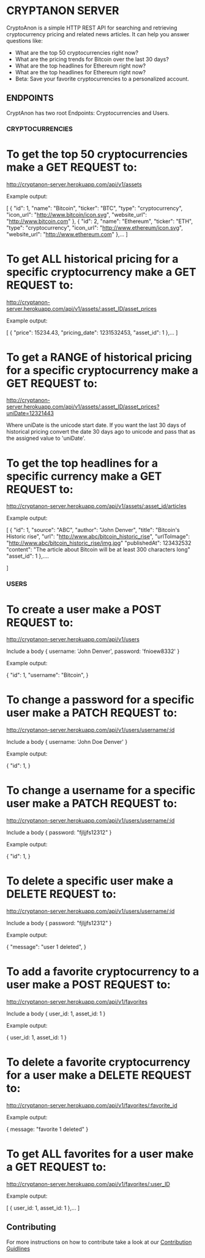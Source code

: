 # CRYPTANON SERVER
CryptoAnon is a simple HTTP REST API for searching and retrieving cryptocurrency pricing and related news articles. It can help you answer questions like:

* What are the top 50 cryptocurrencies right now?
* What are the pricing trends for Bitcoin over the last 30 days?
* What are the top headlines for Ethereum right now?
* What are the top headlines for Ethereum right now?
* Beta: Save your favorite cryptocurrencies to a personalized account.


## ENDPOINTS
CryptAnon has two root Endpoints: Cryptocurrencies and Users.

### CRYPTOCURRENCIES

# To get the top 50 cryptocurrencies make a GET REQUEST to:

http://cryptanon-server.herokuapp.com/api/v1/assets

Example output:

[
  {
    "id": 1,
    "name": "Bitcoin",
    "ticker": "BTC",
    "type": "cryptocurrency",
    "icon_url": "http://www.bitcoin/icon.svg",
    "website_url": "http://www.bitcoin.com"
  },
  {
    "id": 2,
    "name": "Ethereum",
    "ticker": "ETH",
    "type": "cryptocurrency",
    "icon_url": "http://www.ethereum/icon.svg",
    "website_url": "http://www.ethereum.com"
  },...
]

# To get ALL historical pricing for a specific cryptocurrency make a GET REQUEST to:

http://cryptanon-server.herokuapp.com/api/v1/assets/:asset_ID/asset_prices

Example output:

[
  {
    "price": 15234.43,
    "pricing_date": 1231532453,
    "asset_id": 1
  },...
]

# To get a RANGE of historical pricing for a specific cryptocurrency make a GET REQUEST to:

http://cryptanon-server.herokuapp.com/api/v1/assets/:asset_ID/asset_prices?uniDate=12321443

Where uniDate is the unicode start date.  If you want the last 30 days of historical pricing convert the date 30 days ago to unicode and pass that as the assigned value to 'uniDate'.

# To get the top headlines for a specific currency make a GET REQUEST to:

http://cryptanon-server.herokuapp.com/api/v1/assets/:asset_id/articles

Example output:

[
  {
    "id": 1,
    "source": "ABC",
    "author": "John Denver",
    "title": "Bitcoin's Historic rise",
    "url": "http://www.abc/bitcoin_historic_rise",
    "urlToImage": "http://www.abc/bitcoin_historic_rise/img.jpg"
    "publishedAt": 123432532
    "content": "The article about Bitcoin will be at least 300 characters long"
    "asset_id": 1
  },....
  
]


### USERS

# To create a user make a POST REQUEST to:

http://cryptanon-server.herokuapp.com/api/v1/users

Include a body {
  username: 'John Denver',
  password: 'fnioew8332'
}

Example output:

  {
    "id": 1,
    "username": "Bitcoin",
  }

# To change a password for a specific user make a PATCH REQUEST to:

http://cryptanon-server.herokuapp.com/api/v1/users/username/:id

Include a body {
  username: 'John Doe Denver'
}

Example output:

  {
    "id": 1,
  }

# To change a username for a specific user make a PATCH REQUEST to:

http://cryptanon-server.herokuapp.com/api/v1/users/username/:id

Include a body {
  password: "fjljjfs12312"
}

Example output:

  {
    "id": 1,
  }

# To delete a specific user make a DELETE REQUEST to:

http://cryptanon-server.herokuapp.com/api/v1/users/username/:id

Include a body {
  password: "fjljjfs12312"
}

Example output:

  {
    "message": "user 1 deleted",
  }

# To add a favorite cryptocurrency to a user make a POST REQUEST to:

http://cryptanon-server.herokuapp.com/api/v1/favorites

Include a body {
  user_id: 1,
  asset_id: 1
}

Example output:

  {
    user_id: 1,
    asset_id: 1
  }

# To delete a favorite cryptocurrency for a user make a DELETE REQUEST to:

http://cryptanon-server.herokuapp.com/api/v1/favorites/:favorite_id

Example output:

  {
    message: "favorite 1 deleted"
  }

# To get ALL favorites for a user make a GET REQUEST to:

http://cryptanon-server.herokuapp.com/api/v1/favorites/:user_ID

Example output:

 [
    {
      user_id: 1,
      asset_id: 1
    },...
 ]


## Contributing

For more instructions on how to contribute take a look at our [Contribution Guidlines](contributing.md)